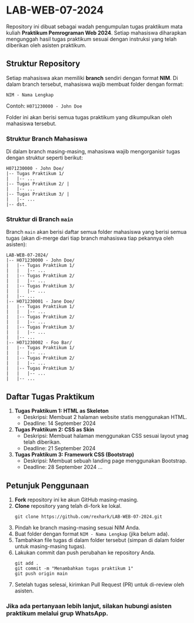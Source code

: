 # LAB-WEB-07-2024

Repository ini dibuat sebagai wadah pengumpulan tugas praktikum mata kuliah **Praktikum Pemrograman Web 2024**. Setiap mahasiswa diharapkan mengunggah hasil tugas praktikum sesuai dengan instruksi yang telah diberikan oleh asisten praktikum.

## Struktur Repository

Setiap mahasiswa akan memiliki **branch** sendiri dengan format **NIM**. Di dalam branch tersebut, mahasiswa wajib membuat folder dengan format:

`NIM - Nama Lengkap`

Contoh: `H071230000 - John Doe`

Folder ini akan berisi semua tugas praktikum yang dikumpulkan oleh mahasiswa tersebut.

### Struktur Branch Mahasiswa
Di dalam branch masing-masing, mahasiswa wajib mengorganisir tugas dengan struktur seperti berikut:
```
H071230000 - John Doe/ 
|-- Tugas Praktikum 1/ 
|   |-- ...
|-- Tugas Praktikum 2/ | 
|   |-- ...
|-- Tugas Praktikum 3/ | 
|   |-- ...
|-- dst.
```

### Struktur di Branch `main`
Branch `main` akan berisi daftar semua folder mahasiswa yang berisi semua tugas (akan di-merge dari tiap branch mahasiswa tiap pekannya oleh asisten):
```
LAB-WEB-07-2024/
|-- H071230000 - John Doe/
|   |-- Tugas Praktikum 1/
|   |   |-- ...
|   |-- Tugas Praktikum 2/
|   |   |-- ...
|   |-- Tugas Praktikum 3/
|   |   |-- ...
|   |-- ...
|-- H071230001 - Jane Doe/
|   |-- Tugas Praktikum 1/
|   |   |-- ...
|   |-- Tugas Praktikum 2/
|   |   |-- ...
|   |-- Tugas Praktikum 3/
|   |   |-- ...
|   |-- ...
|-- H071230002 - Foo Bar/
|   |-- Tugas Praktikum 1/
|   |   |-- ...
|   |-- Tugas Praktikum 2/
|   |   |-- ...
|   |-- Tugas Praktikum 3/
|   |   |-- ...
|   |-- ...
```

## Daftar Tugas Praktikum

1. **Tugas Praktikum 1: HTML as Skeleton**
   - Deskripsi: Membuat 2 halaman website statis menggunakan HTML.
   - Deadline: 14 September 2024
2. **Tugas Praktikum 2: CSS as Skin**
   - Deskripsi: Membuat halaman menggunakan CSS sesuai layout ynag telah diberikan.
   - Deadline: 21 September 2024
3. **Tugas Praktikum 3: Framework CSS (Bootstrap)**
   - Deskripsi: Membuat sebuah landing page menggunakan Bootstrap.
   - Deadline: 28 September 2024
...

## Petunjuk Penggunaan

1. **Fork** repository ini ke akun GitHub masing-masing.
2. **Clone** repository yang telah di-fork ke lokal.
   ```
   git clone https://github.com/rexhark/LAB-WEB-07-2024.git
   ```
3. Pindah ke branch masing-masing sesuai NIM Anda.
4. Buat folder dengan format `NIM - Nama Lengkap` (jika belum ada).
5. Tambahkan file tugas di dalam folder tersebut (simpan di dalam folder untuk masing-masing tugas).
6. Lakukan commit dan push perubahan ke repository Anda.
   ```
   git add .
   git commit -m "Menambahkan tugas praktikum 1"
   git push origin main
   ```
7. Setelah tugas selesai, kirimkan Pull Request (PR) untuk di-review oleh asisten.

### Jika ada pertanyaan lebih lanjut, silakan hubungi asisten praktikum melalui grup WhatsApp.

